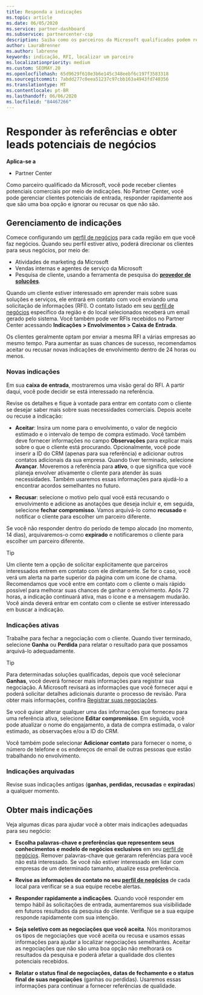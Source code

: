 ```yaml
---
title: Responda a indicações
ms.topic: article
ms.date: 06/05/2020
ms.service: partner-dashboard
ms.subservice: partnercenter-csp
description: Saiba como os parceiros da Microsoft qualificados podem responder a referências, gerenciar referências novas, existentes e arquivadas e obter mais referências no futuro.
author: LauraBrenner
ms.author: labrenne
keywords: indicação, RFI, localizar um parceiro
ms.localizationpriority: medium
ms.custom: SEOMAY.20
ms.openlocfilehash: 65d9629f610e3b6e145c348eebf6c197f3583318
ms.sourcegitcommit: 7abdd277c0eea51237c97cbb163a4943fd740356
ms.translationtype: MT
ms.contentlocale: pt-BR
ms.lasthandoff: 06/06/2020
ms.locfileid: "84467266"
---
```

# <a name="respond-to-referrals-and-get-potential-business-leads"></a>Responder às referências e obter leads potenciais de negócios

**Aplica-se a**

- Partner Center

Como parceiro qualificado da Microsoft, você pode receber clientes potenciais comerciais por meio de indicações. No Partner Center, você pode gerenciar clientes potenciais de entrada, responder rapidamente aos que são uma boa opção e ignorar ou recusar os que não são. 

## <a name="referral-management"></a>Gerenciamento de indicações

Comece configurando um [perfil de negócios](create-a-marketing-profile.md) para cada região em que você faz negócios. Quando seu perfil estiver ativo, poderá direcionar os clientes para seus negócios, por meio de:

- Atividades de marketing da Microsoft
- Vendas internas e agentes de serviço da Microsoft
- Pesquisa de cliente, usando a ferramenta de pesquisa do **[provedor de soluções](https://www.microsoft.com/solution-providers/home)**.

Quando um cliente estiver interessado em aprender mais sobre suas soluções e serviços, ele entrará em contato com você enviando uma solicitação de informações (RFI). O contato listado em seu [perfil de negócios](create-a-marketing-profile.md) específico da região e do local selecionados receberá um email gerado pelo sistema. Você também pode ver RFIs recebidos no Partner Center acessando **Indicações > Envolvimentos > Caixa de Entrada**.

Os clientes geralmente optam por enviar a mesma RFI a várias empresas ao mesmo tempo. Para aumentar as suas chances de sucesso, recomendamos aceitar ou recusar novas indicações de envolvimento dentro de 24 horas ou menos.

### <a name="new-referrals"></a>Novas indicações

Em sua **caixa de entrada**, mostraremos uma visão geral do RFI. A partir daqui, você pode decidir se está interessado na referência.

Revise os detalhes e fique à vontade para entrar em contato com o cliente se desejar saber mais sobre suas necessidades comerciais. Depois aceite ou recuse a indicação:

- **Aceitar**: Insira um nome para o envolvimento, o valor de negócio estimado e o intervalo de tempo de compra estimado. Você também deve fornecer informações no campo **Observações** para explicar mais sobre o que o cliente está procurando. Opcionalmente, você pode inserir a ID do CRM (apenas para sua referência) e adicionar outros contatos adicionais da sua empresa. Quando tiver terminado, selecione **Avançar**. Moveremos a referência para **ativo**, o que significa que você planeja envolver ativamente o cliente para atender às suas necessidades. Também usaremos essas informações para ajudá-lo a encontrar acordos semelhantes no futuro.

- **Recusar**: selecione o motivo pelo qual você está recusando o envolvimento e adicione as anotações que deseja incluir e, em seguida, selecione **fechar compromisso**. Vamos arquivá-lo como **recusado** e notificar o cliente para escolher um parceiro diferente.

Se você não responder dentro do período de tempo alocado (no momento, 14 dias), arquivaremos-o como **expirado** e notificaremos o cliente para escolher um parceiro diferente.

> [!TIP]
> Um cliente tem a opção de solicitar explicitamente que parceiros interessados entrem em contato com ele diretamente. Se for o caso, você verá um alerta na parte superior da página com um ícone de chama. Recomendamos que você entre em contato com o cliente o mais rápido possível para melhorar suas chances de ganhar o envolvimento. Após 72 horas, a indicação continuará ativa, mas o ícone e a mensagem mudarão. Você ainda deverá entrar em contato com o cliente se estiver interessado em buscar a indicação.

### <a name="active-referrals"></a>Indicações ativas

Trabalhe para fechar a negociação com o cliente. Quando tiver terminado, selecione **Ganha** ou **Perdida** para relatar o resultado para que possamos arquivá-lo adequadamente.

> [!TIP]
> Para determinadas soluções qualificadas, depois que você selecionar **Ganhas**, você deverá fornecer mais informações para registrar sua negociação. A Microsoft revisará as informações que você fornecer aqui e poderá solicitar detalhes adicionais durante o processo de revisão. Para obter mais informações, confira [Registrar suas negociações](register-deals.md).

Se você quiser alterar qualquer uma das informações que forneceu para uma referência ativa, selecione **Editar compromisso**. Em seguida, você pode atualizar o nome do engajamento, a data de compra estimada, o valor estimado, as observações e/ou a ID do CRM.

Você também pode selecionar **Adicionar contato** para fornecer o nome, o número de telefone e os endereços de email de outras pessoas que estão trabalhando no envolvimento.


### <a name="archived-referrals"></a>Indicações arquivadas

Revise suas indicações antigas (**ganhas, perdidas, recusadas** e **expiradas**) a qualquer momento. 

## <a name="getting-more-referrals"></a>Obter mais indicações

Veja algumas dicas para ajudar você a obter mais indicações adequadas para seu negócio:

- **Escolha palavras-chave e preferências que representem seus conhecimentos e modelo de negócios exclusivos** em seu [perfil de negócios](create-a-marketing-profile.md). Remover palavras-chave que geraram referências para você não está interessado. Se você não estiver interessado em lidar com empresas de um determinado tamanho, atualize essa preferência.

- **Revise as informações de contato no seu [perfil de negócios](create-a-marketing-profile.md)** de cada local para verificar se a sua equipe recebe alertas.

- **Responder rapidamente a indicações**. Quando você responder em tempo hábil às solicitações de entrada, aumentaremos sua visibilidade em futuros resultados da pesquisa do cliente. Verifique se a sua equipe responde rapidamente com sua intenção.

- **Seja seletivo com as negociações que você aceita**. Nós monitoramos os tipos de negociações que você aceita ou recusa e usamos essas informações para ajudar a localizar negociações semelhantes. Aceitar as negociações que não são uma boa opção não melhorará os resultados da pesquisa e poderá afetar a qualidade dos clientes potenciais recebidos.

- **Relatar o status final de negociações, datas de fechamento e o status final de suas negociações** (ganhas ou perdidas). Usaremos essas informações para continuar a fornecer referências de qualidade.
